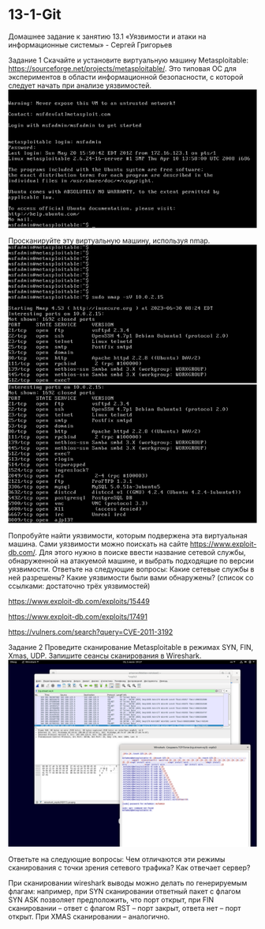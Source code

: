 # 13-1-Git

Домашнее задание к занятию 13.1 «Уязвимости и атаки на информационные системы» - Сергей Григорьев

Задание 1
Скачайте и установите виртуальную машину Metasploitable: https://sourceforge.net/projects/metasploitable/.
Это типовая ОС для экспериментов в области информационной безопасности, с которой следует начать при анализе уязвимостей.
![1-1](https://github.com/SG-netology/13-1-Git/blob/main/1-1.png)

Просканируйте эту виртуальную машину, используя nmap.
![1-4](https://github.com/SG-netology/13-1-Git/blob/main/1-4.png)
![1-5](https://github.com/SG-netology/13-1-Git/blob/main/1-5.png)

Попробуйте найти уязвимости, которым подвержена эта виртуальная машина.
Сами уязвимости можно поискать на сайте https://www.exploit-db.com/.
Для этого нужно в поиске ввести название сетевой службы, обнаруженной на атакуемой машине, и выбрать подходящие по версии уязвимости.
Ответьте на следующие вопросы:
Какие сетевые службы в ней разрешены?
Какие уязвимости были вами обнаружены? (список со ссылками: достаточно трёх уязвимостей)

https://www.exploit-db.com/exploits/15449

https://www.exploit-db.com/exploits/17491

https://vulners.com/search?query=CVE-2011-3192

Задание 2
Проведите сканирование Metasploitable в режимах SYN, FIN, Xmas, UDP.
Запишите сеансы сканирования в Wireshark.
![2-2](https://github.com/SG-netology/13-1-Git/blob/main/2-2.png)

Ответьте на следующие вопросы:
Чем отличаются эти режимы сканирования с точки зрения сетевого трафика?
Как отвечает сервер?

При сканировании wireshark выводы можно делать по генерируемым флагам: например, при SYN сканировании ответный пакет с флагом SYN ASK позволяет предположить,
что порт открыт, при FIN сканировании – ответ с флагом RST – порт закрыт, ответа нет – порт открыт. При XMAS сканировании – аналогично.
